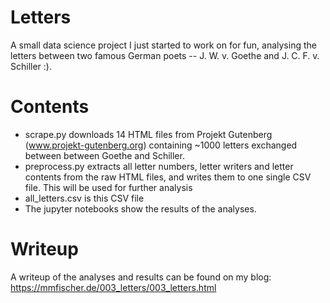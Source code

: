 # Letters
A small data science project I just started to work on for fun, analysing the letters between two famous German poets -- J. W. v. Goethe and J. C. F. v. Schiller :).

# Contents
- scrape.py downloads 14 HTML files from Projekt Gutenberg (www.projekt-gutenberg.org) containing ~1000 letters exchanged between between Goethe and Schiller.
- preprocess.py extracts all letter numbers, letter writers and letter contents from the raw HTML files, and writes them to one single CSV file. This will be used for further analysis
- all_letters.csv is this CSV file
- The jupyter notebooks show the results of the analyses.

# Writeup
A writeup of the analyses and results can be found on my blog: https://mmfischer.de/003_letters/003_letters.html
